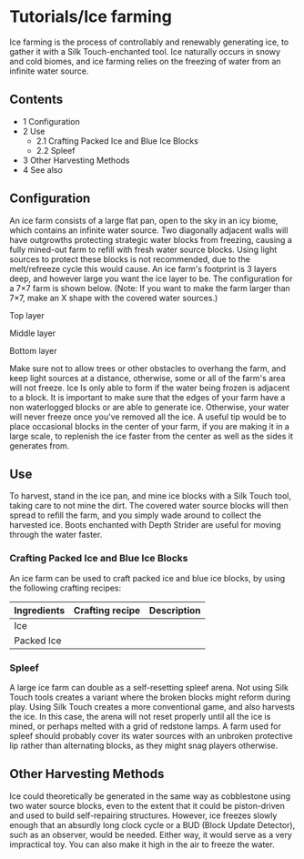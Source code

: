 # Tutorials/Ice farming
Ice farming is the process of controllably and renewably generating ice, to gather it with a Silk Touch-enchanted tool. Ice naturally occurs in snowy and cold biomes, and ice farming relies on the freezing of water from an infinite water source.

## Contents
- 1 Configuration
- 2 Use
	- 2.1 Crafting Packed Ice and Blue Ice Blocks
	- 2.2 Spleef
- 3 Other Harvesting Methods
- 4 See also

## Configuration
An ice farm consists of a large flat pan, open to the sky in an icy biome, which contains an infinite water source. Two diagonally adjacent walls will have outgrowths protecting strategic water blocks from freezing, causing a fully mined-out farm to refill with fresh water source blocks. Using light sources to protect these blocks is not recommended, due to the melt/refreeze cycle this would cause. An ice farm's footprint is 3 layers deep, and however large you want the ice layer to be. The configuration for a 7×7 farm is shown below. (Note: If you want to make the farm larger than 7×7, make an X shape with the covered water sources.)

Top layer





















































Middle layer



































































































Bottom layer










































































Make sure not to allow trees or other obstacles to overhang the farm, and keep light sources at a distance, otherwise, some or all of the farm's area will not freeze. Ice Is only able to form if the water being frozen is adjacent to a block. It is important to make sure that the edges of your farm have a non waterlogged blocks or are able to generate ice. Otherwise, your water will never freeze once you've removed all the ice. A useful tip would be to place occasional blocks in the center of your farm, if you are making it in a large scale, to replenish the ice faster from the center as well as the sides it generates from.

## Use
To harvest, stand in the ice pan, and mine ice blocks with a Silk Touch tool, taking care to not mine the dirt. The covered water source blocks will then spread to refill the farm, and you simply wade around to collect the harvested ice. Boots enchanted with Depth Strider are useful for moving through the water faster.

### Crafting Packed Ice and Blue Ice Blocks
An ice farm can be used to craft packed ice and blue ice blocks, by using the following crafting recipes:

| Ingredients | Crafting recipe | Description |
|-------------|-----------------|-------------|
| Ice         |                 |             |
| Packed Ice  |                 |             |

### Spleef
A large ice farm can double as a self-resetting spleef arena. Not using Silk Touch tools creates a variant where the broken blocks might reform during play. Using Silk Touch creates a more conventional game, and also harvests the ice. In this case, the arena will not reset properly until all the ice is mined, or perhaps melted with a grid of redstone lamps. A farm used for spleef should probably cover its water sources with an unbroken protective lip rather than alternating blocks, as they might snag players otherwise.

## Other Harvesting Methods
Ice could theoretically be generated in the same way as cobblestone using two water source blocks, even to the extent that it could be piston-driven and used to build self-repairing structures. However, ice freezes slowly enough that an absurdly long clock cycle or a BUD (Block Update Detector), such as an observer, would be needed. Either way, it would serve as a very impractical toy. You can also make it high in the air to freeze the water.


